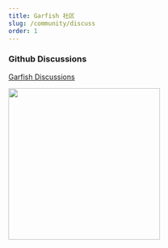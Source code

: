 ```yaml
---
title: Garfish 社区
slug: /community/discuss
order: 1
---
```


### Github Discussions

[Garfish Discussions](https://github.com/bytedance/garfish/discussions)

<img src="https://lf3-static.bytednsdoc.com/obj/eden-cn/dhozeh7vhpebvog/open-garfish/wechat.jpeg" width="300"/>
